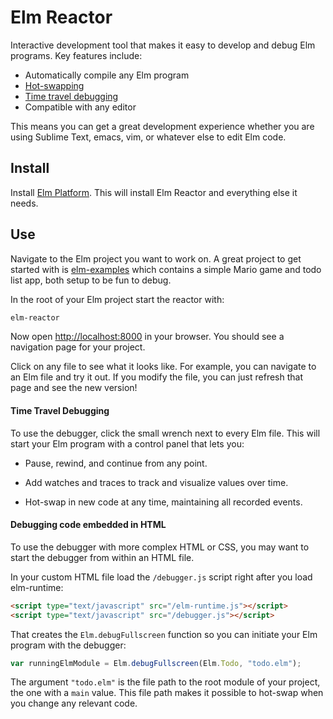 # Elm Reactor

Interactive development tool that makes it easy to develop and debug Elm
programs. Key features include:

  * Automatically compile any Elm program
  * [Hot-swapping][]
  * [Time travel debugging][debug]
  * Compatible with any editor

[hot-swapping]: http://elm-lang.org/blog/Interactive-Programming.elm
[debug]: http://debug.elm-lang.org

This means you can get a great development experience whether you are using
Sublime Text, emacs, vim, or whatever else to edit Elm code.

## Install

Install [Elm Platform][platform]. This will install Elm Reactor and everything
else it needs.

[platform]: https://github.com/elm-lang/elm-platform

## Use

Navigate to the Elm project you want to work on. A great project to get started
with is [elm-examples][] which contains a simple Mario game and todo list app,
both setup to be fun to debug.

[elm-examples]: https://github.com/michaelbjames/elm-examples

In the root of your Elm project start the reactor with:

```bash
elm-reactor
```

Now open [http://localhost:8000](http://localhost:8000) in your browser. You
should see a navigation page for your project.

Click on any file to see what it looks like. For example, you can navigate to
an Elm file and try it out. If you modify the file, you can just refresh that
page and see the new version!

#### Time Travel Debugging

To use the debugger, click the small wrench next to every Elm file. This will
start your Elm program with a control panel that lets you:

  * Pause, rewind, and continue from any point.

  * Add watches and traces to track and visualize values over time.

  * Hot-swap in new code at any time, maintaining all recorded events.


#### Debugging code embedded in HTML

To use the debugger with more complex HTML or CSS, you may want to start the
debugger from within an HTML file.

In your custom HTML file load the `/debugger.js` script right after you load
elm-runtime:

```html
<script type="text/javascript" src="/elm-runtime.js"></script>
<script type="text/javascript" src="/debugger.js"></script>
```

That creates the `Elm.debugFullscreen` function so you can initiate your Elm
program with the debugger:

```javascript
var runningElmModule = Elm.debugFullscreen(Elm.Todo, "todo.elm");
```

The argument `"todo.elm"` is the file path to the root module of your project,
the one with a `main` value. This file path makes it possible to hot-swap when
you change any relevant code.